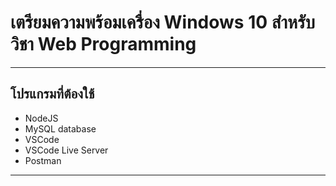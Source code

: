 # เตรียมความพร้อมเครื่อง Windows 10 สำหรับวิชา Web Programming

---

## โปรแกรมที่ต้องใช้
* NodeJS
* MySQL database
* VSCode
* VSCode Live Server
* Postman

---
